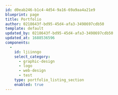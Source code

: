 ```yaml
---
id: d0eab246-b1c4-4d54-9a16-69a9aa4a21e9
blueprint: page
title: Portfolio
author: 0218643f-bd95-45d4-afa3-3498697cdb50
template: default
updated_by: 0218643f-bd95-45d4-afa3-3498697cdb50
updated_at: 1688536596
components:
  -
    id: ljiinngo
    select_category:
      - graphic-design
      - logo
      - web-design
      - test
    type: portfolio_listing_section
    enabled: true
---
```

